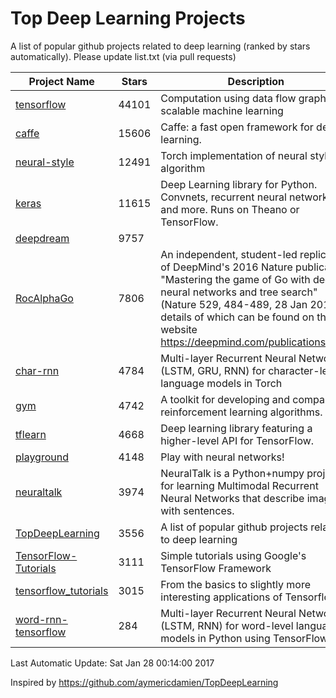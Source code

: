 # Top Deep Learning Projects
A list of popular github projects related to deep learning (ranked by stars automatically).
Please update list.txt (via pull requests)

| Project Name| Stars | Description 
| ------- | ------ | ------  
| [tensorflow](https://github.com/tensorflow/tensorflow) | 44101 | Computation using data flow graphs for scalable machine learning |  
| [caffe](https://github.com/BVLC/caffe) | 15606 | Caffe: a fast open framework for deep learning. |  
| [neural-style](https://github.com/jcjohnson/neural-style) | 12491 | Torch implementation of neural style algorithm |  
| [keras](https://github.com/fchollet/keras) | 11615 | Deep Learning library for Python. Convnets, recurrent neural networks, and more. Runs on Theano or TensorFlow. |  
| [deepdream](https://github.com/google/deepdream) | 9757 |  |  
| [RocAlphaGo](https://github.com/Rochester-NRT/RocAlphaGo) | 7806 | An independent, student-led replication of DeepMind's 2016 Nature publication, "Mastering the game of Go with deep neural networks and tree search" (Nature 529, 484-489, 28 Jan 2016), details of which can be found on their website https://deepmind.com/publications.html. |  
| [char-rnn](https://github.com/karpathy/char-rnn) | 4784 | Multi-layer Recurrent Neural Networks (LSTM, GRU, RNN) for character-level language models in Torch |  
| [gym](https://github.com/openai/gym) | 4742 | A toolkit for developing and comparing reinforcement learning algorithms. |  
| [tflearn](https://github.com/tflearn/tflearn) | 4668 | Deep learning library featuring a higher-level API for TensorFlow. |  
| [playground](https://github.com/tensorflow/playground) | 4148 | Play with neural networks! |  
| [neuraltalk](https://github.com/karpathy/neuraltalk) | 3974 | NeuralTalk is a Python+numpy project for learning Multimodal Recurrent Neural Networks that describe images with sentences. |  
| [TopDeepLearning](https://github.com/aymericdamien/TopDeepLearning) | 3556 | A list of popular github projects related to deep learning |  
| [TensorFlow-Tutorials](https://github.com/nlintz/TensorFlow-Tutorials) | 3111 | Simple tutorials using Google's TensorFlow Framework |  
| [tensorflow_tutorials](https://github.com/pkmital/tensorflow_tutorials) | 3015 | From the basics to slightly more interesting applications of Tensorflow |  
| [word-rnn-tensorflow](https://github.com/hunkim/word-rnn-tensorflow) | 284 | Multi-layer Recurrent Neural Networks (LSTM, RNN) for word-level language models in Python using TensorFlow. |  

Last Automatic Update: Sat Jan 28 00:14:00 2017

Inspired by https://github.com/aymericdamien/TopDeepLearning